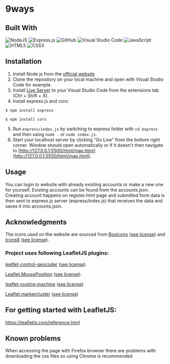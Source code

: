 # 9ways

## Built With
![NodeJS](https://img.shields.io/badge/node.js-6DA55F?style=for-the-badge&logo=node.js&logoColor=white)
![Express.js](https://img.shields.io/badge/express.js-%23404d59.svg?style=for-the-badge&logo=express&logoColor=%2361DAFB)
![GitHub](https://img.shields.io/badge/github-%23121011.svg?style=for-the-badge&logo=github&logoColor=white)
![Visual Studio Code](https://img.shields.io/badge/Visual%20Studio%20Code-0078d7.svg?style=for-the-badge&logo=visual-studio-code&logoColor=white) 
![JavaScript](https://img.shields.io/badge/javascript-%23323330.svg?style=for-the-badge&logo=javascript&logoColor=%23F7DF1E)
![HTML5](https://img.shields.io/badge/html5-%23E34F26.svg?style=for-the-badge&logo=html5&logoColor=white)
![CSS3](https://img.shields.io/badge/css3-%231572B6.svg?style=for-the-badge&logo=css3&logoColor=white)

## Installation
1. Install Node.js from the [official website](https://nodejs.org/en)
2. Clone the repository on your local machine and open with Visual Studio Code for example.
3. Install [Live Server](https://marketplace.visualstudio.com/items?itemName=ritwickdey.LiveServer) to your Visual Studio Code from the extensions tab (Ctrl + Shift + X).
4. Install express.js and cors:
   
```
$ npm install express
```
```
$ npm install cors
```
5. Run ```express/index.js``` by switching to express folder with ```cd express``` and then using ```node .``` or ```node index.js```.
6. Start your localhost server by clicking "Go Live" from the bottom right corner.
Window should open automatically or if it doesn't then navigate to [http://127.0.0.1:5500/html/map.html](http://127.0.0.1:5500/html/map.html).

## Usage
You can login to website with already existing accounts or make a new one for yourself. 
Existing accounts can be found from the accounts.json.
Creating account happens on register.html page and submitted form data is then sent to express.js server (express/index.js) that receives the data and saves it into accounts.json.

## Acknowledgments
The icons used on the website are sourced from [Boxicons](https://boxicons.com/) ([see license](https://boxicons.com/usage#license)) and [Icons8](https://icons8.com/) ([see license](https://icons8.com/license)).

### Project uses following LeafletJS plugins:
[leaflet-control-geocoder](https://github.com/perliedman/leaflet-control-geocoder) ([see license](https://github.com/perliedman/leaflet-control-geocoder/blob/master/LICENSE)).

[Leaflet.MousePosition](https://github.com/ardhi/Leaflet.MousePosition) ([see license](https://github.com/ardhi/Leaflet.MousePosition/blob/master/MIT-LICENCE.txt)).

[leaflet-routing-machine](https://github.com/perliedman/leaflet-routing-machine?tab=License-1-ov-file) ([see license](https://github.com/perliedman/leaflet-routing-machine/blob/master/LICENSE.md)).

[Leaflet.markercluster](https://github.com/Leaflet/Leaflet.markercluster) ([see license](https://github.com/Leaflet/Leaflet.markercluster/blob/master/MIT-LICENCE.txt))

## For getting started with LeafletJS:
https://leafletjs.com/reference.html

## Known problems
When accessing the page with Firefox browser there are problems with downloading the css files so using Chrome is recommended
